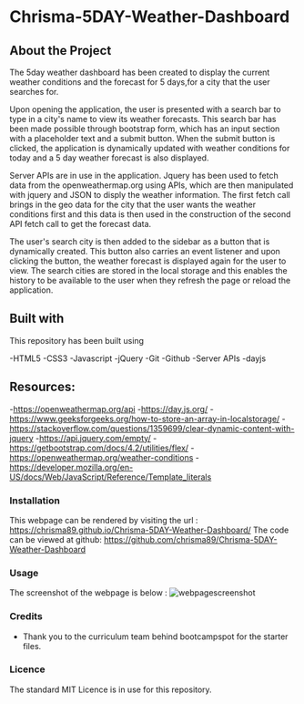 # Chrisma-5DAY-Weather-Dashboard

## About the Project

The 5day weather dashboard has been created to display the current weather conditions and the forecast for 5 days,for a city that the user searches for. 

Upon opening the application, the user is presented with a search bar to type in a city's name to view its weather forecasts. This search bar has been made possible through bootstrap form, which has an input section with a placeholder text and a submit button. When the submit button is clicked, the application is dynamically updated with weather conditions for today and a 5 day weather forecast is also displayed. 

Server APIs are in use in the application. Jquery has been used to fetch data from the openweathermap.org using APIs, which are then manipulated with jquery and JSON to disply the weather information. The first fetch call brings in the geo data for the city that the user wants the weather conditions first and this data is then used in the construction of the second API fetch call to get the forecast data. 

The user's search city is then added to the sidebar as a button that is dynamically created. This button also carries an event listener and upon clicking the button, the weather forecast is displayed again for the user to view. The search cities are stored in the local storage and this enables the history to be available to the user when they refresh the page or reload the application.



## Built with

This repository has been built using 

-HTML5
-CSS3
-Javascript
-jQuery
-Git 
-Github 
-Server APIs 
-dayjs

## Resources:
-https://openweathermap.org/api
-https://day.js.org/
-https://www.geeksforgeeks.org/how-to-store-an-array-in-localstorage/
-https://stackoverflow.com/questions/1359699/clear-dynamic-content-with-jquery
-https://api.jquery.com/empty/
-https://getbootstrap.com/docs/4.2/utilities/flex/
-https://openweathermap.org/weather-conditions
-https://developer.mozilla.org/en-US/docs/Web/JavaScript/Reference/Template_literals




### Installation

This webpage can be rendered by visiting the url : https://chrisma89.github.io/Chrisma-5DAY-Weather-Dashboard/
The code can be viewed at github: https://github.com/chrisma89/Chrisma-5DAY-Weather-Dashboard

### Usage


The screenshot of the webpage is below : ![webpagescreenshot]()

### Credits
- Thank you to the curriculum team behind bootcampspot for the starter files.


### Licence
The standard MIT Licence is in use for this repository.